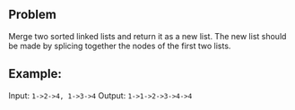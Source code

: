 ## Problem

Merge two sorted linked lists and return it as a new list. The new list should be made by splicing together the nodes of the first two lists.

## Example:

Input: `1->2->4, 1->3->4`
Output: `1->1->2->3->4->4`
